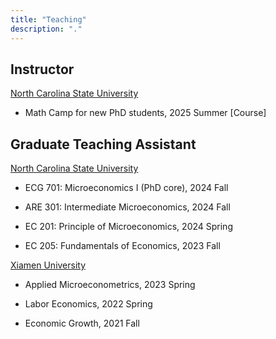 ```yaml
---
title: "Teaching"
description: "."
---
```




## Instructor

<u>North Carolina State University</u>

- Math Camp for new PhD students, 2025 Summer [Course]


## Graduate Teaching Assistant

<u>North Carolina State University</u>

- ECG 701: Microeconomics I (PhD core), 2024 Fall

- ARE 301: Intermediate Microeconomics, 2024 Fall

- EC 201: Principle of Microeconomics, 2024 Spring

- EC 205: Fundamentals of Economics, 2023 Fall



<u>Xiamen University</u>

- Applied Microeconometrics, 2023 Spring

- Labor Economics, 2022 Spring

- Economic Growth, 2021 Fall